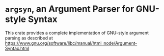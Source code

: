 # `argsyn`, an Argument Parser for GNU-style Syntax

This crate provides a complete implementation of GNU-style argument parsing as described at \
<https://www.gnu.org/software/libc/manual/html_node/Argument-Syntax.html>
